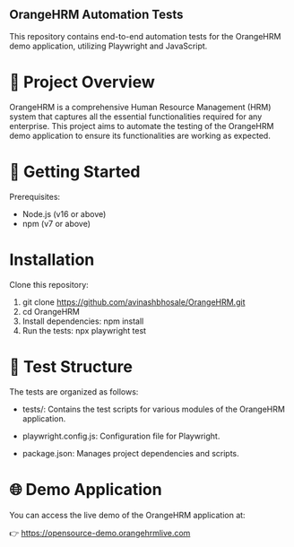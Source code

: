 ## OrangeHRM Automation Tests
This repository contains end-to-end automation tests for the OrangeHRM demo application, utilizing Playwright and JavaScript.

# 🧪 Project Overview
OrangeHRM is a comprehensive Human Resource Management (HRM) system that captures all the essential functionalities required for any enterprise. 
This project aims to automate the testing of the OrangeHRM demo application to ensure its functionalities are working as expected.

# 🚀 Getting Started
Prerequisites:
 - Node.js (v16 or above)
 - npm (v7 or above)

# Installation
Clone this repository:
1. git clone https://github.com/avinashbhosale/OrangeHRM.git
2. cd OrangeHRM
3. Install dependencies: npm install
4. Run the tests: npx playwright test

# 🧪 Test Structure
The tests are organized as follows:

 - tests/: Contains the test scripts for various modules of the OrangeHRM application.

 - playwright.config.js: Configuration file for Playwright.

 - package.json: Manages project dependencies and scripts.

# 🌐 Demo Application
You can access the live demo of the OrangeHRM application at:

👉 https://opensource-demo.orangehrmlive.com
